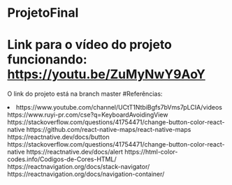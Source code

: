 # ProjetoFinal
# Link para o vídeo do projeto funcionando: https://youtu.be/ZuMyNwY9AoY
O link do projeto está na branch master
#Referências:
<li>https://www.youtube.com/channel/UCtT1NtbiBgfs7bVms7pLCIA/videos
https://www.ruyi-pr.com/cse?q=KeyboardAvoidingView
https://stackoverflow.com/questions/41754471/change-button-color-react-native
https://github.com/react-native-maps/react-native-maps
https://reactnative.dev/docs/button
https://stackoverflow.com/questions/41754471/change-button-color-react-native
https://reactnative.dev/docs/alert
https://html-color-codes.info/Codigos-de-Cores-HTML/
https://reactnavigation.org/docs/stack-navigator/
https://reactnavigation.org/docs/navigation-container/
